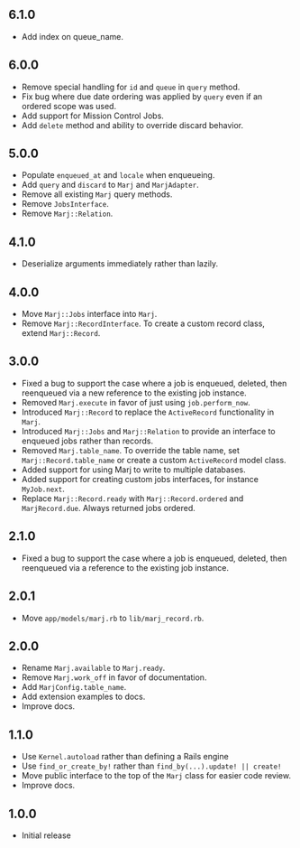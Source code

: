 ## 6.1.0

- Add index on queue_name.

## 6.0.0

- Remove special handling for `id` and `queue` in `query` method.
- Fix bug where due date ordering was applied by `query` even if an ordered scope was used.
- Add support for Mission Control Jobs.
- Add `delete` method and ability to override discard behavior.

## 5.0.0

- Populate `enqueued_at` and `locale` when enqueueing.
- Add `query` and `discard` to `Marj` and `MarjAdapter`.
- Remove all existing `Marj` query methods.
- Remove `JobsInterface`.
- Remove `Marj::Relation`.

## 4.1.0

- Deserialize arguments immediately rather than lazily.

## 4.0.0

- Move `Marj::Jobs` interface into `Marj`.
- Remove `Marj::RecordInterface`. To create a custom record class, extend `Marj::Record`.

## 3.0.0

- Fixed a bug to support the case where a job is enqueued, deleted, then reenqueued via a new reference to the existing job instance.
- Removed `Marj.execute` in favor of just using `job.perform_now`.
- Introduced `Marj::Record` to replace the `ActiveRecord` functionality in `Marj`.
- Introduced `Marj::Jobs` and `Marj::Relation` to provide an interface to enqueued jobs rather than records.
- Removed `Marj.table_name`. To override the table name, set `Marj::Record.table_name` or create a custom `ActiveRecord` model class.
- Added support for using Marj to write to multiple databases.
- Added support for creating custom jobs interfaces, for instance `MyJob.next`.
- Replace `Marj::Record.ready` with `Marj::Record.ordered` and `MarjRecord.due`. Always returned jobs ordered.

## 2.1.0

- Fixed a bug to support the case where a job is enqueued, deleted, then reenqueued via a reference to the existing job instance.

## 2.0.1

- Move `app/models/marj.rb` to `lib/marj_record.rb`.

## 2.0.0

- Rename `Marj.available` to `Marj.ready`.
- Remove `Marj.work_off` in favor of documentation.
- Add `MarjConfig.table_name`.
- Add extension examples to docs.
- Improve docs.

## 1.1.0

- Use `Kernel.autoload` rather than defining a Rails engine
- Use `find_or_create_by!` rather than `find_by(...).update! || create!`
- Move public interface to the top of the `Marj` class for easier code review.
- Improve docs.

## 1.0.0

- Initial release